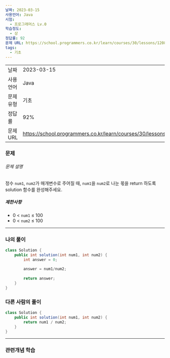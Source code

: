 ```yaml
---
날짜: 2023-03-15
사용언어: Java
시험:
  - 프로그래머스 Lv.0
학습정도:
  - 상
정답률: 92
문제 URL: https://school.programmers.co.kr/learn/courses/30/lessons/120805
tags:
  - 기초
---
```

|        |                                                                  |
| ------ | ---------------------------------------------------------------- |
| 날짜     | 2023-03-15                                                       |
| 사용 언어  | Java                                                             |
| 문제 유형  | 기초                                                               |
| 정답률    | 92%                                                              |
| 문제 URL | https://school.programmers.co.kr/learn/courses/30/lessons/120805 |

### 문제

###### 문제 설명

정수 `num1`, `num2`가 매개변수로 주어질 때, `num1`을 `num2`로 나눈 몫을 return 하도록 solution 함수를 완성해주세요.

##### 제한사항

- 0 < `num1` ≤ 100
- 0 < `num2` ≤ 100

---

### 나의 풀이

```java
class Solution {
    public int solution(int num1, int num2) {
        int answer = 0;
        
        answer = num1/num2;
        
        return answer;
    }
}
```

### 다른 사람의 풀이

```java
class Solution {
    public int solution(int num1, int num2) {
        return num1 / num2;
    }
}
```

---
### 관련개념 학습
